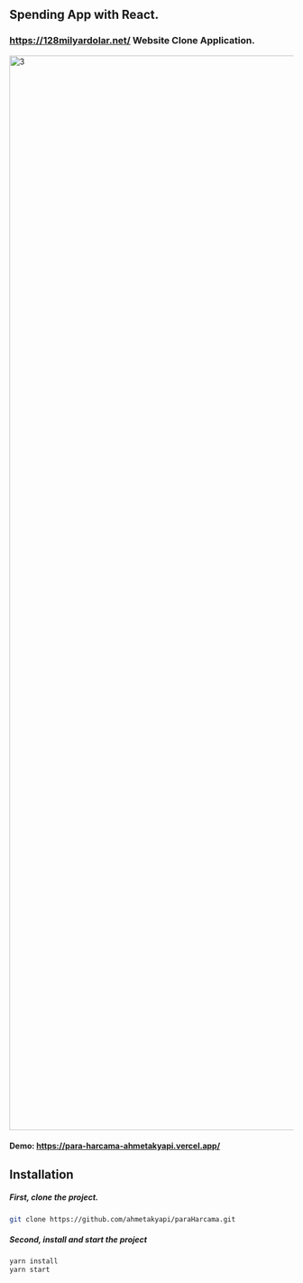 ## Spending App with React.

### https://128milyardolar.net/ Website Clone Application.

<img width="1903" alt="3" src="https://user-images.githubusercontent.com/71101248/117726604-78fbcc80-b1ef-11eb-84d6-8bdc10de32ea.png">


#### Demo: https://para-harcama-ahmetakyapi.vercel.app/

## Installation

##### First, clone the project.

```bash
git clone https://github.com/ahmetakyapi/paraHarcama.git
```
##### Second, install and start the project
```bash
yarn install
yarn start
```

